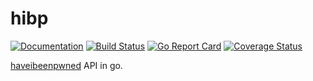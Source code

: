 # hibp

[![Documentation](https://godoc.org/github.com/eternal-flame-AD/hibp?status.svg)](https://godoc.org/github.com/eternal-flame-AD/hibp)
[![Build Status](https://travis-ci.org/eternal-flame-AD/hibp.svg?branch=master)](https://travis-ci.org/eternal-flame-AD/hibp)
[![Go Report Card](https://goreportcard.com/badge/github.com/eternal-flame-AD/hibp)](https://goreportcard.com/report/github.com/eternal-flame-AD/hibp)
[![Coverage Status](https://coveralls.io/repos/github/eternal-flame-AD/hibp/badge.svg?branch=master)](https://coveralls.io/github/eternal-flame-AD/hibp?branch=master)

[haveibeenpwned](https://haveibeenpwned.com/) API in go.
